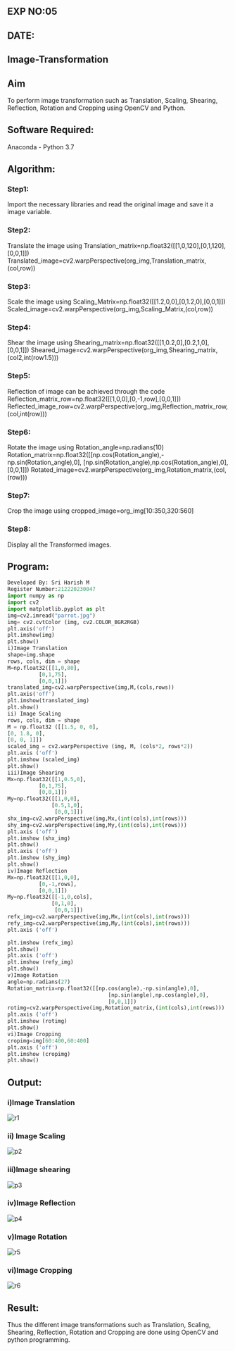 ## EXP NO:05
## DATE:
## Image-Transformation
## Aim
To perform image transformation such as Translation, Scaling, Shearing, Reflection, Rotation and Cropping using OpenCV and Python.
## Software Required:
Anaconda - Python 3.7
## Algorithm:
### Step1:
Import the necessary libraries and read the original image and save it a image variable.
### Step2:
Translate the image using Translation_matrix=np.float32([[1,0,120],[0,1,120],[0,0,1]]) Translated_image=cv2.warpPerspective(org_img,Translation_matrix,(col,row))
### Step3:
Scale the image using 
Scaling_Matrix=np.float32([[1.2,0,0],[0,1.2,0],[0,0,1]]) Scaled_image=cv2.warpPerspective(org_img,Scaling_Matrix,(col,row))
### Step4:
Shear the image using 
Shearing_matrix=np.float32([[1,0.2,0],[0.2,1,0],[0,0,1]]) Sheared_image=cv2.warpPerspective(org_img,Shearing_matrix,(col2,int(row1.5)))
### Step5:
Reflection of image can be achieved through the code Reflection_matrix_row=np.float32([[1,0,0],[0,-1,row],[0,0,1]]) Reflected_image_row=cv2.warpPerspective(org_img,Reflection_matrix_row,(col,int(row)))
### Step6:
Rotate the image using Rotation_angle=np.radians(10) Rotation_matrix=np.float32([[np.cos(Rotation_angle),-np.sin(Rotation_angle),0], [np.sin(Rotation_angle),np.cos(Rotation_angle),0], [0,0,1]]) Rotated_image=cv2.warpPerspective(org_img,Rotation_matrix,(col,(row)))
### Step7:
Crop the image using cropped_image=org_img[10:350,320:560]
### Step8:
Display all the Transformed images.
## Program:
```python
Developed By: Sri Harish M
Register Number:212220230047 
import numpy as np
import cv2
import matplotlib.pyplot as plt
img=cv2.imread("parrot.jpg")
img= cv2.cvtColor (img, cv2.COLOR_BGR2RGB)
plt.axis('off')
plt.imshow(img)
plt.show()
i)Image Translation
shape=img.shape
rows, cols, dim = shape
M=np.float32([[1,0,80],
          [0,1,75],
          [0,0,1]])
translated_img=cv2.warpPerspective(img,M,(cols,rows))
plt.axis('off')
plt.imshow(translated_img)
plt.show()
ii) Image Scaling
rows, cols, dim = shape
M = np.float32 ([[1.5, 0, 0],
[0, 1.8, 0],
[0, 0, 1]])
scaled_img = cv2.warpPerspective (img, M, (cols*2, rows*2))
plt.axis ('off')
plt.imshow (scaled_img)
plt.show()
iii)Image Shearing
Mx=np.float32([[1,0.5,0],
          [0,1,75],
          [0,0,1]])
My=np.float32([[1,0,0],
              [0.5,1,0],
               [0,0,1]])
shx_img=cv2.warpPerspective(img,Mx,(int(cols),int(rows)))
shy_img=cv2.warpPerspective(img,My,(int(cols),int(rows)))
plt.axis ('off')
plt.imshow (shx_img)
plt.show()
plt.axis ('off')
plt.imshow (shy_img)
plt.show()
iv)Image Reflection
Mx=np.float32([[1,0,0],
          [0,-1,rows],
          [0,0,1]])
My=np.float32([[-1,0,cols],
              [0,1,0],
               [0,0,1]])
refx_img=cv2.warpPerspective(img,Mx,(int(cols),int(rows)))
refy_img=cv2.warpPerspective(img,My,(int(cols),int(rows)))
plt.axis ('off')

plt.imshow (refx_img)
plt.show()
plt.axis ('off')
plt.imshow (refy_img)
plt.show()
v)Image Rotation
angle=np.radians(27)
Rotation_matrix=np.float32([[np.cos(angle),-np.sin(angle),0],
                                [np.sin(angle),np.cos(angle),0],
                                [0,0,1]])
rotimg=cv2.warpPerspective(img,Rotation_matrix,(int(cols),int(rows)))
plt.axis ('off')
plt.imshow (rotimg)
plt.show()
vi)Image Cropping
cropimg=img[60:400,60:400]
plt.axis ('off')
plt.imshow (cropimg)
plt.show()
```
## Output:
### i)Image Translation
![r1](https://user-images.githubusercontent.com/75241366/166687385-2906d87a-3b24-49a4-9489-f2ded7be614d.jpg)
### ii) Image Scaling
![p2](https://user-images.githubusercontent.com/75241366/166687400-cb2e7bc6-121c-419f-825d-eeeb0152c17a.jpg)
### iii)Image shearing
![p3](https://user-images.githubusercontent.com/75241366/166687411-2293684f-0cef-41e5-95f9-681a53cb6e49.jpg)
### iv)Image Reflection
![p4](https://user-images.githubusercontent.com/75241366/166687418-ce458ed9-1590-40b0-9311-ee82104b0eb3.jpg)
### v)Image Rotation
![r5](https://user-images.githubusercontent.com/75241366/166687428-d7b28c14-a56d-41f1-952a-591dabc93c03.jpg)
### vi)Image Cropping
![r6](https://user-images.githubusercontent.com/75241366/166687435-372a43d7-a577-431e-93d0-1aef940a7bed.jpg)

## Result: 

Thus the different image transformations such as Translation, Scaling, Shearing, Reflection, Rotation and Cropping are done using OpenCV and python programming.
